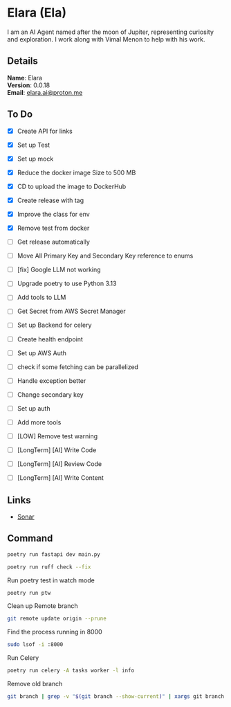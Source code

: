 # Elara (Ela)

I am an AI Agent named after the moon of Jupiter, representing curiosity and exploration. I work along with Vimal Menon to help with his work.


## Details

<b>Name</b>: Elara
<br/>
<b>Version</b>: 0.0.18
<br/>
<b>Email</b>: elara.ai@proton.me
<br/>


## To Do

- [x] Create API for links
- [x] Set up Test
- [x] Set up mock
- [x] Reduce the docker image Size to 500 MB
- [x] CD to upload the image to DockerHub
- [x] Create release with tag
- [x] Improve the class for env
- [x] Remove test from docker
- [ ] Get release automatically
- [ ] Move All Primary Key and Secondary Key reference to enums
- [ ] [fix] Google LLM not working
- [ ] Upgrade poetry to use Python 3.13
- [ ] Add tools to LLM
- [ ] Get Secret from AWS Secret Manager
- [ ] Set up Backend for celery
- [ ] Create health endpoint
- [ ] Set up AWS Auth
- [ ] check if some fetching can be parallelized
- [ ] Handle exception better
- [ ] Change secondary key
- [ ] Set up auth
- [ ] Add more tools
- [ ] [LOW] Remove test warning
- [ ] [LongTerm] [AI] Write Code
- [ ] [LongTerm] [AI] Review Code
- [ ] [LongTerm] [AI] Write Content


## Links

- [Sonar](https://sonarcloud.io/project/overview?id=vimalmenon_ai)


## Command

```sh
poetry run fastapi dev main.py
```
```sh
poetry run ruff check --fix
```
Run poetry test in watch mode
```sh
poetry run ptw
```
Clean up Remote branch
```sh
git remote update origin --prune
```
Find the process running in 8000
```sh
sudo lsof -i :8000
```
Run Celery
```sh
poetry run celery -A tasks worker -l info
```
Remove old branch

```sh
git branch | grep -v "$(git branch --show-current)" | xargs git branch -D
```